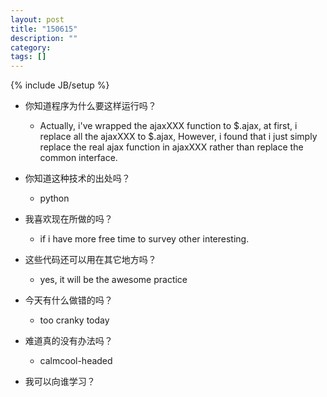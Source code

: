 ```yaml
---
layout: post
title: "150615"
description: ""
category: 
tags: []
---
```

{% include JB/setup %}

* 你知道程序为什么要这样运行吗？
  * Actually, i've wrapped the ajaxXXX function to $.ajax, at first, i replace all the ajaxXXX to $.ajax, However, i found that i just simply replace the real ajax function in ajaxXXX rather than replace the common interface.
    
* 你知道这种技术的出处吗？
  * python

* 我喜欢现在所做的吗？
  * if i have more free time to survey other interesting.

* 这些代码还可以用在其它地方吗？
  * yes, it will be the awesome practice

* 今天有什么做错的吗？
  * too cranky today

* 难道真的没有办法吗？
  * calmcool-headed 

* 我可以向谁学习？
 
